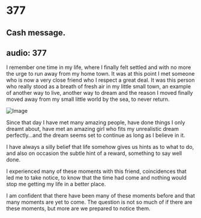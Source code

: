 # 377
## Cash message.
audio: 377
---
I remember one time in my life, where I finally felt settled and with no more the urge to run away from my home town. It was at this point I met someone who is now a very close friend who I respect a great deal. It was this person who really stood as a breath of fresh air in my little small town, an example of another way to live, another way to dream and the reason I moved finally moved away from my small little world by the sea, to never return.

![Image](/assets/img/Snd-377.jpg)

Since that day I have met many amazing people, have done things I only dreamt about, have met an amazing girl who fits my unrealistic dream perfectly…and the dream seems set to continue as long as I believe in it.

I have always a silly belief that life somehow gives us hints as to what to do, and also on occasion the subtle hint of a reward, something to say well done.

I experienced many of these moments with this friend, coincidences that led me to take notice, to know that the time had come and nothing would stop me getting my life in a better place.

I am confident that there have been many of these moments before and that many moments are yet to come. The question is not so much of if there are these moments, but more are we prepared to notice them.
